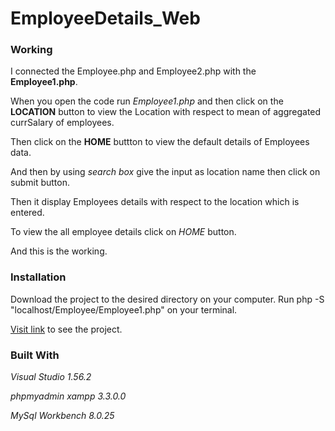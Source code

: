 # EmployeeDetails_Web
### Working
I connected the Employee.php and Employee2.php with the **Employee1.php**.

When you open the code run *Employee1.php* and then click on the **LOCATION** button to view the Location with respect to mean of aggregated currSalary of employees.

Then click on the **HOME** buttton to view the default details of Employees data.

And then by using *search box* give the input as location name then click on submit button.

Then it display Employees details with respect to the location which is entered.

To view the all employee details click on *HOME* button.

And this is the working.

### Installation
Download the project to the desired directory on your computer.
Run php -S "localhost/Employee/Employee1.php" on your terminal.

[Visit link](http://localhost/Employee/Employee1.php) to see the project.

### Built With
*Visual Studio 1.56.2*

*phpmyadmin xampp 3.3.0.0*

*MySql Workbench 8.0.25*
